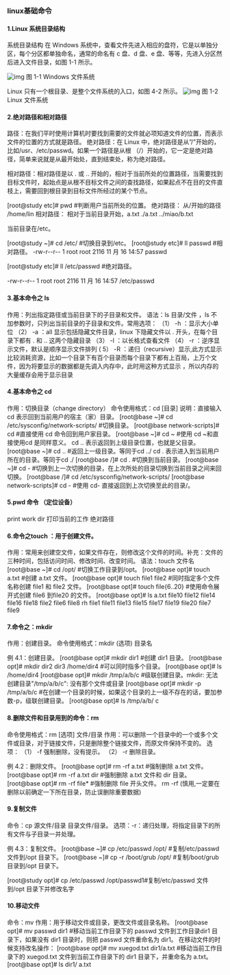 ### linux基础命令

#### 1.Linux 系统目录结构

系统目录结构
在 Windows 系统中，查看文件先进入相应的盘符，它是以单独分区，每个分区都单独命名，通常的命名有 c 盘、d 盘、e 盘、等等，先进入分区然后进入文件目录，如图 1-1 所示。

![img](https://note-1308251438.cos.ap-guangzhou.myqcloud.com/typora/202206291016717.jpg)
图 1-1 Windows 文件系统

Linux 只有一个根目录、是整个文件系统的入口，如图 4-2 所示。
![img](https://note-1308251438.cos.ap-guangzhou.myqcloud.com/typora/202206291016721.jpg)
图 1-2 Linux 文件系统

#### 2.绝对路径和相对路径

路径：在我们平时使用计算机时要找到需要的文件就必项知道文件的位置，而表示文件的位置的方式就是路径。
绝对路径：在 Linux 中，绝对路径是从”/”开始的，比如/usr、/etc/passwd。如果一个路径是从根
（/）开始的，它一定是绝对路径，简单来说就是从最开始处，直到结束处，称为绝对路径。

相对路径：相对路径是以 . 或 .. 开始的，相对于当前所处的位置路径，当需要找到目标文件时，起始点是从根不目标文件之间的查找路径，如果起点不在目的文件直枝上，需要回到根目录到目标文件所经过的某个节点。

[root@study etc]# pwd #判断用户当前所处的位置。
绝对路径： 从/开始的路径 /home/lin
相对路径： 相对于当前目录开始，a.txt ./a.txt ../miao/b.txt 

当前目录在/etc。

[root@study ~]# cd /etc/ #切换目录到/etc。
[root@study etc]# ll passwd #相对路径。
-rw-r--r-- 1 root root 2116 11 月 16 14:57 passwd 

[root@study etc]# ll /etc/passwd #绝对路径。 

-rw-r--r-- 1 root root 2116 11 月 16 14:57 /etc/passwd  

#### 3.基本命令之 ls

作用：列出指定路径或当前目录下的子目录和文件。
语法：ls 目录/文件 ，ls 不加参数时，只列出当前目录的子目录和文件。常用选项：
（1） -h ：显示大小单位
（2） -a ：all 显示包括隐藏文件目录，linux 下隐藏文件以 . 开头，在每个目录下都有 . 和 .. 这两个隐藏目录
（3） -l ：以长格式查看文件
（4） -r ：逆序显示文件，默认是顺序显示文件排列
( 5） -R ：递归（recursive）显示,此方式显示比较消耗资源，比如一个目录下有百个目录而每个目录下都有上百局，上万个文件，因为将要显示的数据都是先调入内存中，此时用这种方式显示 ，所以内存的大量缓存会用于显示目录

 

#### 4.基本命令之 cd


作用：切换目录（change directory）
命令使用格式：cd [目录]
说明：直接输入 cd 表示回到当前用户的宿主（家）目录。
[root@base ~]# cd /etc/sysconfig/network-scripts/ #切换目录。
[root@base network-scripts]# cd #直接使用 cd 命令回到用户家目录。
[root@base ~]# cd ~ #使用 cd ~和直接使用cd 是同样意义。
cd .. 表示返回到上级目录位置，也就是父目录。
[root@base ~]# cd .. #返回上一级目录。等同于cd ../
cd . 表示进入到当前用户所在的目录。等同于cd ./
[root@base /]# cd . #切换到当前目录。
[root@base ~]# cd - #切换到上一次切换的目录，在上次所处的目录切换到当前目录之间来回切换。
[root@base /]# cd /etc/sysconfig/network-scripts/
[root@base network-scripts]# cd - #使用 cd- 直接返回到上次切换至此的目录/。





#### 5.pwd 命令 （定位设备）

print work dir 打印当前的工作 绝对路径





#### 6.命令之touch ：用于创建文件。

作用：常用来创建空文件，如果文件存在，则修改这个文件的时间。补充：文件的三种时间，包括访问时间、修改时间、改变时间。
语法：touch 文件名
[root@base ~]# cd /opt/ #切换工作目录到/opt。
[root@base opt]# touch a.txt #创建 a.txt 文件。
[root@base opt]# touch file1 file2 #同时指定多个文件名称创建 file1 和 file2 文件。
[root@base opt]# touch file{6..20} #使用命令展开式创建 file6 到file20 的文件。
[root@base opt]# ls
a.txt file10 file12 file14 file16 file18 file2 file6 file8 rh file1 file11 file13 file15 file17 file19 file20 file7 file9



#### 7.命令之：mkdir 

作用：创建目录。
命令使用格式：mkdir (选项) 目录名

例 4.1：创建目录。
[root@base opt]# mkdir dir1 #创建 dir1 目录。
[root@base opt]# mkdir dir2 dir3 /home/dir4 #可以同时指多个目录。
[root@base opt]# ls /home/dir4
[root@base opt]# mkdir /tmp/a/b/c #级联创建目录。mkdir: 无法创建目录"/tmp/a/b/c": 没有那个文件或目录
[root@base opt]# mkdir -p /tmp/a/b/c #在创建一个目录的时候，如果这个目录的上一级不存在的话，要加参数-p，级联创建目录。
[root@base opt]# ls /tmp/a/b/ c



#### 8.删除文件和目录用到的命令：rm

命令使用格式：rm [选项] 文件/目录
作用：可以删除一个目录中的一个或多个文件或目录，对于链接文件，只是删除整个链接文件，而原文件保持不变的。
选项：
（1） -f 强制删除，没有提示。
（2） -r 删除目录。

例 4.2：删除文件。
[root@base opt]# rm -rf a.txt #强制删除 a.txt 文件。
[root@base opt]# rm -rf a.txt dir #强制删除 a.txt 文件和 dir 目录。
[root@base opt]# rm -rf file\* #强制删除 file 开头文件。
rm -rf (慎用,一定要在删除以前确定一下所在目录，防止误删除重要数据)



#### 9.复制文件

命令：cp 源文件/目录 目录文件/目录。
选项：-r：递归处理，将指定目录下的所有文件与子目录一并处理。

例 4.3：复制文件。
[root@base ~]# cp /etc/passwd /opt/ #复制/etc/passwd 文件到/opt 目录下。
[root@base ~]# cp -r /boot/grub /opt/ #复制/boot/grub 目录到/opt 目录下。

[root@study opt]# cp /etc/passwd /opt/passwd1#复制/etc/passwd 文件到/opt 目录下并修改名字

#### 10.移动文件

命令：mv 
作用：用于移动文件或目录，更改文件或目录名称。
[root@base opt]# mv passwd dir1 #移动当前工作目录下的 passwd 文件到工作目录dir1 目录下，如果没有 dir1 目录时，则把 passwd 文件重命名为 dir1。
在移动文件的时候支持改名操作：
[root@base opt]# mv xuegod.txt dir1/a.txt #移动当前工作目录下的 xuegod.txt 文件到当前工作目录下的 dir1 目录下，并重命名为 a.txt。
[root@base opt]# ls dir1/ 
a.txt





